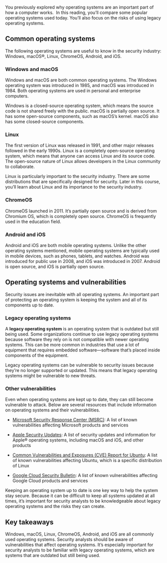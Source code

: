 You previously explored why operating systems are an important part of how a computer works.  In this reading, you’ll compare some popular operating systems used today. You’ll also focus on the risks of using legacy operating systems.

## Common operating systems

The following operating systems are useful to know in the security industry: Windows, macOS®, Linux, ChromeOS, Android, and iOS.

### **Windows and macOS**

Windows and macOS are both common operating systems. The Windows operating system was introduced in 1985, and macOS was introduced in 1984. Both operating systems are used in personal and enterprise computers. 

Windows is a closed-source operating system, which means the source code is not shared freely with the public. macOS is partially open source. It has some open-source components, such as macOS’s kernel. macOS also has some closed-source components. 

### **Linux**

The first version of Linux was released in 1991, and other major releases followed in the early 1990s. Linux is a completely open-source operating system, which means that anyone can access Linux and its source code. The open-source nature of Linux allows developers in the Linux community to collaborate.

Linux is particularly important to the security industry. There are some distributions that are specifically designed for security. Later in this course, you’ll learn about Linux and its importance to the security industry.

### **ChromeOS**

ChromeOS launched in 2011. It’s partially open source and is derived from Chromium OS, which is completely open source. ChromeOS is frequently used in the education field.

### **Android and iOS**

Android and iOS are both mobile operating systems. Unlike the other operating systems mentioned, mobile operating systems are typically used in mobile devices, such as phones, tablets, and watches. Android was introduced for public use in 2008, and iOS was introduced in 2007. Android is open source, and iOS is partially open source.

## Operating systems and vulnerabilities

Security issues are inevitable with all operating systems. An important part of protecting an operating system is keeping the system and all of its components up to date.

### **Legacy operating systems**

A **legacy operating system** is an operating system that is outdated but still being used. Some organizations continue to use legacy operating systems because software they rely on is not compatible with newer operating systems. This can be more common in industries that use a lot of equipment that requires embedded software—software that’s placed inside components of the equipment.

Legacy operating systems can be vulnerable to security issues because they’re no longer supported or updated. This means that legacy operating systems might be vulnerable to new threats. 

### **Other vulnerabilities**

Even when operating systems are kept up to date, they can still become vulnerable to attack. Below are several resources that include information on operating systems and their vulnerabilities.

- [Microsoft Security Response Center (MSRC)](https://msrc.microsoft.com/update-guide/vulnerability): A list of known vulnerabilities affecting Microsoft products and services
    
- [Apple Security Updates](https://support.apple.com/en-us/HT201222): A list of security updates and information for Apple® operating systems, including macOS and iOS, and other products
    
- [Common Vulnerabilities and Exposures (CVE) Report for Ubuntu](https://ubuntu.com/security/cves): A list of known vulnerabilities affecting Ubuntu, which is a specific distribution of Linux
    
- [Google Cloud Security Bulletin](https://cloud.google.com/support/bulletins): A list of known vulnerabilities affecting Google Cloud products and services
    

Keeping an operating system up to date is one key way to help the system stay secure. Because it can be difficult to keep all systems updated at all times, it’s important for security analysts to be knowledgeable about legacy operating systems and the risks they can create.

## Key takeaways

Windows, macOS, Linux, ChromeOS, Android, and iOS are all commonly used operating systems. Security analysts should be aware of vulnerabilities that affect operating systems. It’s especially important for security analysts to be familiar with legacy operating systems, which are systems that are outdated but still being used.